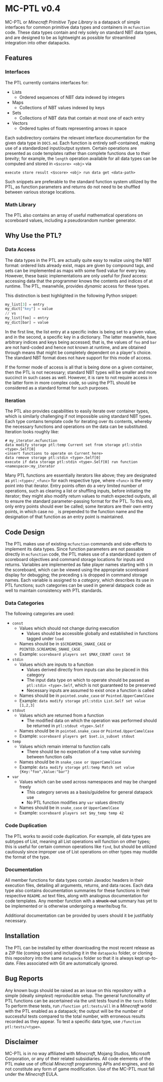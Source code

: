 # MC-PTL v0.4
MC-PTL or _Minecraft Primitive Type Library_ is a datapack of simple interfaces for common primitive data types and containers in `mcfunction` code. These data types contain and rely solely on standard NBT data types, and are designed to be as lightweight as possible for streamlined integration into other datapacks.

## Features
### Interfaces
The PTL currently contains interfaces for:
* Lists
  * Ordered sequences of NBT data indexed by integers
* Maps
  * Collections of NBT values indexed by keys
* Sets
  * Collections of NBT data that contain at most one of each entry
* Vectors
  * Ordered tuples of floats representing arrows in space

Each subdirectory contains the relevant interface documentation for the given data type in `DOCS.md`. Each function is entirely self-contained, making use of a standardized input/output system. Certain operations are presented as code templates rather than complete functions due to their brevity; for example, the `length` operation available for all data types can be computed and stored in `<$score> <obj>` via
```
execute store result <$score> <obj> run data get <data-path>
```
Such snippets are preferable to the standard function system utilized by the PTL, as function parameters and returns do not need to be shuffled between various storage locations.

### Math Library
The PTL also contains an array of useful mathematical operations on scoreboard values, including a pseudorandom number generator.

## Why Use the PTL?
### Data Access
The data types in the PTL are actually quite easy to realize using the NBT format: ordered lists already exist, maps are given by compound tags, and sets can be implemented as maps with some fixed value for every key. However, these basic implementations are only useful for _fixed_ access: accessing data that the programmer knows the contents and indices of at runtime. The PTL, meanwhile, provides _dynamic_ access for these types.

This distinction is best highlighted in the following Python snippet:
```python
my_list[3] = entry
my_dict["key"] = value
// vs
my_list[foo] = entry
my_dict[bar] = value
```
In the first line, the list entry at a specific index is being set to a given value, and in the second, a specific key in a dictionary. The latter meanwhile, have arbitrary indices and keys being accessed; that is, the values of `foo` and `bar` are not hard-coded and hence not known at runtime, and are obtained through means that might be completely dependent on a player's choice. The standard NBT format does not have support for this mode of access.

If the former mode of access is all that is being done on a given container, then the PTL is not necessary; standard NBT types will be smaller and more succinct in such cases as well. However, it is rare to not require access in the latter form in more complex code, so using the PTL should be considered as a standard format for such purposes.

### Iteration
The PTL also provides capabilities to easily iterate over container types, which is similarly challenging if not impossible using standard NBT types. Each type contains template code for iterating over its contents, whereby the necessary functions and operations on the data can be substituted. Iteration looks roughly like:
```
# my_iterator.mcfunction
data modify storage ptl:temp Current set from storage ptl:stdin <type>.Self[0]
<insert functions to operate on Current here>
data remove storage ptl:stdin <type>.Self[0]
execute if data storage ptl:stdin <type>.Self[0] run function <namespace>:my_iterator
```

Many PTL functions are essentially iterators like above; they are designated as `ptl:<type>/_<func>` for each respective type, where `<func>` is the entry point into that iterator. Entry points often do a very limited number of operations, such as clearing a list or shuffling inputs, before initiating the iterator; they might also modify return values to match expected outputs, all to ensure the standard parameter-passing format for the PTL. To this end, only entry points should ever be called; some iterators are their own entry points, in which case no `_` is prepended to the function name and the designation of that function as an entry point is maintained.

## Code Design
The PTL makes use of existing `mcfunction` commands and side-effects to implement its data types. Since function parameters are not passable directly in `mcfunction` code, the PTL makes use of a standardized system of scoreboard objectives and command storage locations for inputs and returns. Variables are implemented as fake player names starting with `$` in the scoreboard, which can be viewed using the appropriate scoreboard display for debugging; the preceding `$` is dropped in command storage names. Each variable is assigned to a _category_, which describes its use in PTL functions; such categories can be used in general datapack code as well to maintain consistency with PTL standards.

### Data Categories
The following categories are used:
* `const`
  * Values which should not change during execution
      * Values should be accessible globally and established in functions tagged under `load`
  * Names should be in `$SCREAMING_SNAKE_CASE` or `POINTED.SCREAMING_SNAKE_CASE`
  * Example: `scoreboard players set $MAX_COUNT const 50`
* `stdin`
 	* Values which are inputs to a function
      * Values derived directly from inputs can also be placed in this category
      * The input data type on which to operate should be passed as `ptl:stdin <type>.Self`, which is not guaranteed to be preserved
      * Necessary inputs are assumed to exist once a function is called
 	* Names should be in `pointed.snake_case` or `Pointed.UpperCamelCase`
 	* Example: `data modify storage ptl:stdin List.Self set value [1,2,3]`
* `stdout`
 	* Values which are returned from a function
      * The modified data on which the operation was performed should be returned in `ptl:stdout <type>.Self`
 	* Names should be in `pointed.snake_case` or `Pointed.UpperCamelCase`
 	* Example: `scoreboard players get $set.is_subset stdout`
* `temp`
  * Values which remain internal to function calls
      * There should be no expectation of a `temp` value surviving between function calls
  * Names should be in `snake_case or UpperCamelCase`
  * Example: `data modify storage ptl:temp Match set value {Key:"foo",Value:"bar"}`
* `var`
 	* Values which can be used across namespaces and may be changed freely
      * This category serves as a basis/guideline for general datapack use
      * No PTL function modifies any `var` values directly
 	* Names should be in `snake_case` or `UpperCamelCase`
 	* Example: `scoreboard players set $my_temp temp 42`

### Code Duplication
The PTL works to avoid code duplication. For example, all data types are subtypes of List, meaning all List operations will function on other types; this is useful for certain common operations like `find`, but should be utilized cautiously since improper use of List operations on other types may muddle the format of the type.

### Documentation
All member functions for data types contain Javadoc headers in their execution files, detailing all arguments, returns, and data races. Each data type also contains documentation summaries for these functions in their respective `README.md` text files, along with analogous documentation for code templates. Any member function with a ~~struck-out~~ summary has yet to be implemented or is otherwise undergoing a rewrite/bug fix.

Additional documentation can be provided by users should it be justifiably necessary.

## Installation
The PTL can be installed by either downloading the most recent release as a ZIP file (coming soon) and including it in the `datapacks` folder, or cloning this repository into the same `datapacks` folder so that it is always kept up-to-date. Files associated with Git are automatically ignored.

## Bug Reports
Any known bugs should be raised as an issue on this repository with a simple (ideally _simplest_) reproducible setup. The general functionality of PTL functions can be ascertained via the unit tests found in the `tests` folder. To perform these tests, run `/function ptl:tests/all` in a _Minecraft_ world with the PTL enabled as a datapack; the output will be the number of successful tests compared to the total number, with erroneous results recorded as they appear. To test a specific data type, use `/function ptl:tests/<type>`.

## Disclaimer
MC-PTL is in no way affiliated with _Minecraft_, Mojang Studios, Microsoft Corporation, or any of their related subsidiaries. All code elements of the PTL make use of official _Minecraft_ programming APIs and engines, and do not constitute any form of game modification. Use of the MC-PTL must fall under the _Minecraft_ EULA.
